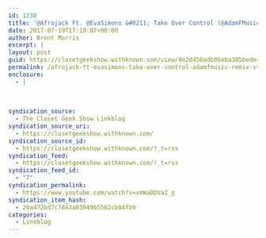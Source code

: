 ```yaml
---
id: 1238
title: '@Afrojack Ft. @EvaSimons &#8211; Take Over Control (@AdamFMusic Remix) still gives me chills'
date: 2017-07-19T17:10:07+00:00
author: Brent Morris
excerpt: |
layout: post
guid: https://closetgeekshow.withknown.com/view/8e2d450adb06eba385bede45a1bef21c
permalink: /afrojack-ft-evasimons-take-over-control-adamfmusic-remix-still-gives-me-chills/
enclosure:
  - |
    
    
    
syndication_source:
  - The Closet Geek Show Linkblog
syndication_source_uri:
  - https://closetgeekshow.withknown.com/
syndication_source_id:
  - https://closetgeekshow.withknown.com/?_t=rss
syndication_feed:
  - https://closetgeekshow.withknown.com/?_t=rss
syndication_feed_id:
  - "7"
syndication_permalink:
  - https://www.youtube.com/watch?v=xmWaDDVa2_g
syndication_item_hash:
  - 20a472bd7c7843a0394965562cb04fb9
categories:
  - Linkblog
---
```

<div class="known-bookmark">
</div>

<div>
</div>